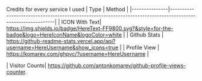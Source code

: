<!--

For ICON With Text
    https://img.shields.io/badge/HereText-FF9800.svg?&style=for-the-badge&logo=HereIconName&logoColor=white

For Github Stats
    https://github-readme-stats.vercel.app/api?username=HereUsername&show_icons=true

For Profile View
    https://komarev.com/ghpvc/?username=HereUsername

For Auto Generate
    https://rahuldkjain.github.io/gh-profile-readme-generator/

For County Flag ICON
    https://www.flaticon.com/

For ICON Idea
    https://simpleicons.org/

For Language Stats
    https://github-readme-stats.anuraghazra1.vercel.app/api/top-langs/?Username=HereUsername&layout=compact"

For Visitor Counts
    https://profile-counter.glitch.me/Username/count.svg

For Profile Trophy
    https://github-profile-trophy.vercel.app/?username=HereUsername&theme=flat&row=1

-->

Credits for every service I used
| Type | Method |
|---------------|------------------------------------------------------------------------------------------------------------|
| ICON With Text| https://img.shields.io/badge/HereText-FF9800.svg?&style=for-the-badge&logo=HereIconName&logoColor=white |
| Github Stats | https://github-readme-stats.vercel.app/api?username=HereUsername&show_icons=true |
| Profile View | https://komarev.com/ghpvc/?username=HereUsername |
<!-- | Auto Generate | https://rahuldkjain.github.io/gh-profile-readme-generator/ | -->
| Visitor Counts| https://github.com/antonkomarev/github-profile-views-counter.
